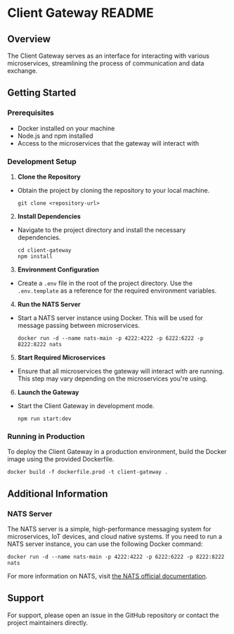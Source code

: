 # Client Gateway README

## Overview
The Client Gateway serves as an interface for interacting with various microservices, streamlining the process of communication and data exchange.

## Getting Started

### Prerequisites
- Docker installed on your machine
- Node.js and npm installed
- Access to the microservices that the gateway will interact with

### Development Setup

1. **Clone the Repository**
  - Obtain the project by cloning the repository to your local machine.
    ```
    git clone <repository-url>
    ```

2. **Install Dependencies**
  - Navigate to the project directory and install the necessary dependencies.
    ```
    cd client-gateway
    npm install
    ```

3. **Environment Configuration**
  - Create a `.env` file in the root of the project directory. Use the `.env.template` as a reference for the required environment variables.

4. **Run the NATS Server**
  - Start a NATS server instance using Docker. This will be used for message passing between microservices.
    ```
    docker run -d --name nats-main -p 4222:4222 -p 6222:6222 -p 8222:8222 nats
    ```

5. **Start Required Microservices**
  - Ensure that all microservices the gateway will interact with are running. This step may vary depending on the microservices you're using.

6. **Launch the Gateway**
  - Start the Client Gateway in development mode.
    ```
    npm run start:dev
    ```

### Running in Production

To deploy the Client Gateway in a production environment, build the Docker image using the provided Dockerfile.

```
docker build -f dockerfile.prod -t client-gateway .
```

## Additional Information

### NATS Server

The NATS server is a simple, high-performance messaging system for microservices, IoT devices, and cloud native systems. If you need to run a NATS server instance, you can use the following Docker command:
```
docker run -d --name nats-main -p 4222:4222 -p 6222:6222 -p 8222:8222 nats
```

For more information on NATS, visit [the NATS official documentation](https://docs.nats.io/).

## Support

For support, please open an issue in the GitHub repository or contact the project maintainers directly.
